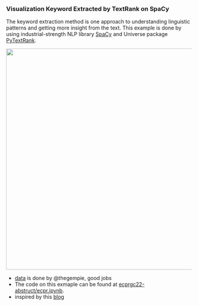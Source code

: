### Visualization Keyword Extracted by TextRank on SpaCy

The keyword extraction method is one approach to understanding linguistic patterns and getting more insight from the text.  This example is done by  using  industrial-strength NLP library [SpaCy](https://spacy.io) and Universe package [PyTextRank](https://spacy.io/universe/project/spacy-pytextrank). 

<p align="center">
  <img width="840" height="600" src="https://raw.githack.com/davidycliao/ecprgc22-abstruct/main/ecpr.png" >
</p>

- [data](https://github.com/thegempie/ecprgc22-data) is done by @thegempie, good jobs
- The code on this exmaple can be found at [ecprgc22-abstruct/ecpr.ipynb](https://github.com/davidycliao/ecprgc22-abstruct/blob/main/ecpr.ipynb).
- inspired by this [blog](https://www.analyticsvidhya.com/blog/2022/03/keyword-extraction-methods-from-documents-in-nlp/)
